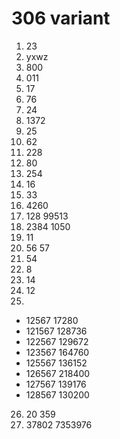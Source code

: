 # 306 variant

1. 23
2. yxwz
3. 800
4. 011
5. 17
6. 76
7. 24
8. 1372
9. 25
10. 62
11. 228
12. 80
13. 254
14. 16
15. 33
16. 4260
17. 128 99513
18. 2384 1050
19. 11
20. 56 57
21. 54
22. 8
23. 14
24. 12
25. 
- 12567 17280
- 121567 128736
- 122567 129672
- 123567 164760
- 125567 136152
- 126567 218400
- 127567 139176
- 128567 130200
26. 20 359
27. 37802 7353976
